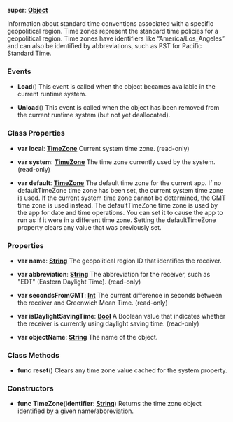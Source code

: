 **super**: **[Object](../gravity/object.md)**

Information about standard time conventions associated with a specific geopolitical region. Time zones represent the standard time policies for a geopolitical region. Time zones have identifiers like “America/Los_Angeles” and can also be identified by abbreviations, such as PST for Pacific Standard Time.

### Events

* **Load**()
This event is called when the object becames available in the current runtime system.

* **Unload**()
This event is called when the object has been removed from the current runtime system (but not yet deallocated).



### Class Properties

* **var** **local**: **[TimeZone](TimeZone.md)**
Current system time zone. \(read-only\)

* **var** **system**: **[TimeZone](TimeZone.md)**
The time zone currently used by the system. \(read-only\)

* **var** **default**: **[TimeZone](TimeZone.md)**
The default time zone for the current app. If no defaultTimeZone time zone has been set, the current system time zone is used. If the current system time zone cannot be determined, the GMT time zone is used instead. The defaultTimeZone time zone is used by the app for date and time operations. You can set it to cause the app to run as if it were in a different time zone. Setting the defaultTimeZone property clears any value that was previously set.



### Properties

* **var** **name**: **[String](../gravity/string.md)**
The geopolitical region ID that identifies the receiver.

* **var** **abbreviation**: **[String](../gravity/string.md)**
The abbreviation for the receiver, such as "EDT" (Eastern Daylight Time). \(read-only\)

* **var** **secondsFromGMT**: **[Int](../gravity/int.md)**
The current difference in seconds between the receiver and Greenwich Mean Time. \(read-only\)

* **var** **isDaylightSavingTime**: **[Bool](../gravity/bool.md)**
A Boolean value that indicates whether the receiver is currently using daylight saving time. \(read-only\)

* **var** **objectName**: **[String](../gravity/string.md)**
The name of the object.



### Class Methods

* **func** **reset**()
Clears any time zone value cached for the system property.



### Constructors

* **func** **TimeZone**(**identifier**: **[String](../gravity/string.md)**)
Returns the time zone object identified by a given name/abbreviation.





